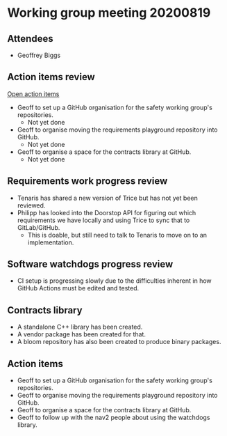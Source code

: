 # Working group meeting 20200819

## Attendees

- Geoffrey Biggs


## Action items review

[Open action items](https://github.com/ros2/safety_working_group/issues)

- Geoff to set up a GitHub organisation for the safety working group's repositories.
  - Not yet done
- Geoff to organise moving the requirements playground repository into GitHub.
  - Not yet done
- Geoff to organise a space for the contracts library at GitHub.
  - Not yet done

## Requirements work progress review

- Tenaris has shared a new version of Trice but has not yet been reviewed.
- Philipp has looked into the Doorstop API for figuring out which requirements we have locally and using Trice to sync that to GitLab/GitHub.
  - This is doable, but still need to talk to Tenaris to move on to an implementation.


## Software watchdogs progress review

- CI setup is progressing slowly due to the difficulties inherent in how GitHub Actions must be edited and tested.


## Contracts library

- A standalone C++ library has been created.
- A vendor package has been created for that.
- A bloom repository has also been created to produce binary packages.


## Action items

- Geoff to set up a GitHub organisation for the safety working group's repositories.
- Geoff to organise moving the requirements playground repository into GitHub.
- Geoff to organise a space for the contracts library at GitHub.
- Geoff to follow up with the nav2 people about using the watchdogs library.
